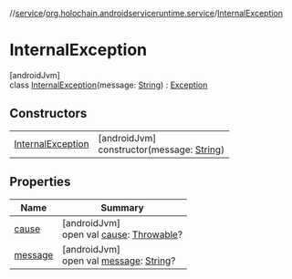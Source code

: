 //[service](../../../index.md)/[org.holochain.androidserviceruntime.service](../index.md)/[InternalException](index.md)

# InternalException

[androidJvm]\
class [InternalException](index.md)(message: [String](https://kotlinlang.org/api/core/kotlin-stdlib/kotlin/-string/index.html)) : [Exception](https://developer.android.com/reference/kotlin/java/lang/Exception.html)

## Constructors

| | |
|---|---|
| [InternalException](-internal-exception.md) | [androidJvm]<br>constructor(message: [String](https://kotlinlang.org/api/core/kotlin-stdlib/kotlin/-string/index.html)) |

## Properties

| Name | Summary |
|---|---|
| [cause](../-runtime-error-ffi/-decode-app-bundle/index.md#-654012527%2FProperties%2F275946699) | [androidJvm]<br>open val [cause](../-runtime-error-ffi/-decode-app-bundle/index.md#-654012527%2FProperties%2F275946699): [Throwable](https://kotlinlang.org/api/core/kotlin-stdlib/kotlin/-throwable/index.html)? |
| [message](../-runtime-error-ffi/-decode-app-bundle/index.md#1824300659%2FProperties%2F275946699) | [androidJvm]<br>open val [message](../-runtime-error-ffi/-decode-app-bundle/index.md#1824300659%2FProperties%2F275946699): [String](https://kotlinlang.org/api/core/kotlin-stdlib/kotlin/-string/index.html)? |